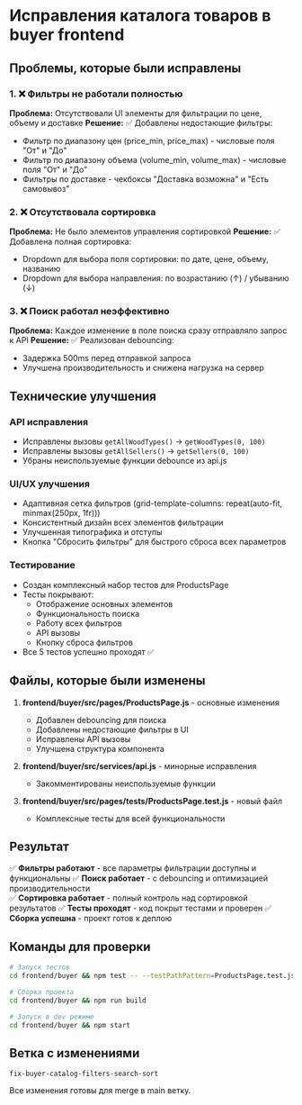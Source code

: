 # Исправления каталога товаров в buyer frontend

## Проблемы, которые были исправлены

### 1. ❌ Фильтры не работали полностью
**Проблема:** Отсутствовали UI элементы для фильтрации по цене, объему и доставке
**Решение:** ✅ Добавлены недостающие фильтры:
- Фильтр по диапазону цен (price_min, price_max) - числовые поля "От" и "До"
- Фильтр по диапазону объема (volume_min, volume_max) - числовые поля "От" и "До"  
- Фильтры по доставке - чекбоксы "Доставка возможна" и "Есть самовывоз"

### 2. ❌ Отсутствовала сортировка
**Проблема:** Не было элементов управления сортировкой
**Решение:** ✅ Добавлена полная сортировка:
- Dropdown для выбора поля сортировки: по дате, цене, объему, названию
- Dropdown для выбора направления: по возрастанию (↑) / убыванию (↓)

### 3. ❌ Поиск работал неэффективно
**Проблема:** Каждое изменение в поле поиска сразу отправляло запрос к API
**Решение:** ✅ Реализован debouncing:
- Задержка 500ms перед отправкой запроса
- Улучшена производительность и снижена нагрузка на сервер

## Технические улучшения

### API исправления
- Исправлены вызовы `getAllWoodTypes()` → `getWoodTypes(0, 100)`
- Исправлены вызовы `getAllSellers()` → `getSellers(0, 100)`
- Убраны неиспользуемые функции debounce из api.js

### UI/UX улучшения
- Адаптивная сетка фильтров (grid-template-columns: repeat(auto-fit, minmax(250px, 1fr)))
- Консистентный дизайн всех элементов фильтрации
- Улучшенная типографика и отступы
- Кнопка "Сбросить фильтры" для быстрого сброса всех параметров

### Тестирование
- Создан комплексный набор тестов для ProductsPage
- Тесты покрывают:
  - Отображение основных элементов
  - Функциональность поиска
  - Работу всех фильтров
  - API вызовы
  - Кнопку сброса фильтров
- Все 5 тестов успешно проходят ✅

## Файлы, которые были изменены

1. **frontend/buyer/src/pages/ProductsPage.js** - основные изменения
   - Добавлен debouncing для поиска
   - Добавлены недостающие фильтры в UI
   - Исправлены API вызовы
   - Улучшена структура компонента

2. **frontend/buyer/src/services/api.js** - минорные исправления
   - Закомментированы неиспользуемые функции

3. **frontend/buyer/src/pages/__tests__/ProductsPage.test.js** - новый файл
   - Комплексные тесты для всей функциональности

## Результат

✅ **Фильтры работают** - все параметры фильтрации доступны и функциональны
✅ **Поиск работает** - с debouncing и оптимизацией производительности  
✅ **Сортировка работает** - полный контроль над сортировкой результатов
✅ **Тесты проходят** - код покрыт тестами и проверен
✅ **Сборка успешна** - проект готов к деплою

## Команды для проверки

```bash
# Запуск тестов
cd frontend/buyer && npm test -- --testPathPattern=ProductsPage.test.js --watchAll=false

# Сборка проекта
cd frontend/buyer && npm run build

# Запуск в dev режиме
cd frontend/buyer && npm start
```

## Ветка с изменениями
`fix-buyer-catalog-filters-search-sort`

Все изменения готовы для merge в main ветку.
